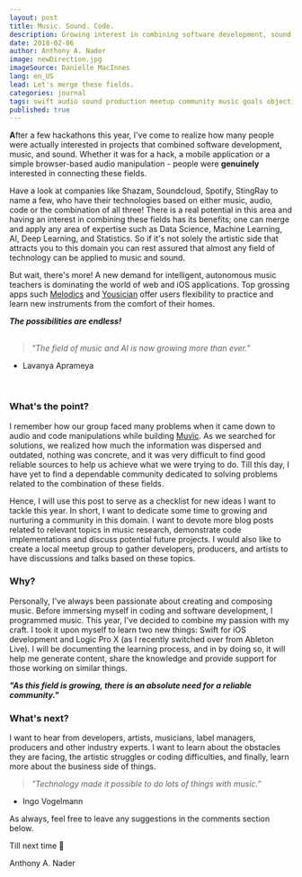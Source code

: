 ```yaml
---
layout: post
title: Music. Sound. Code.
description: Growing interest in combining software development, sound, and music.
date: 2018-02-06
author: Anthony A. Nader
image: newDirection.jpg
imageSource: Danielle MacInnes
lang: en_US
lead: Let's merge these fields.
categories: journal
tags: swift audio sound production meetup community music goals objectives
published: true
---
```


 <b>A</b>fter a few hackathons this year, I've come to realize how many people were actually interested in projects that combined software development, music, and sound. Whether it was for a hack,  a mobile application or a simple browser-based audio manipulation - people were <b>genuinely</b> interested in connecting these fields.


Have a look at companies like Shazam, Soundcloud, Spotify, StingRay to name a few, who have their technologies based on either music, audio, code or the combination of all three! There is a real potential in this area and having an interest in combining these fields has its benefits; one can merge and apply any area of expertise such as Data Science, Machine Learning, AI, Deep Learning, and Statistics. So if it's not solely the artistic side that attracts you to this domain you can rest assured that almost any field of technology can be applied to music and sound.

But wait, there's more! A new demand for intelligent, autonomous music teachers is dominating the world of web and iOS applications. Top grossing apps such <a class="pink-hover" href="https://melodics.com/" target="_blank">Melodics</a> and <a class="pink-hover" href="https://yousician.com/" target="_blank">Yousician</a> offer users flexibility to practice and learn new instruments from the comfort of their homes.

_<b>The possibilities are endless!</b><br>_
<br>

>_"The field of music and AI is now growing more than ever."_
- Lavanya Aprameya

<br>

### What's the point?

I remember how our group faced many problems when it came down to audio and code manipulations while building <a class="pink-hover" href="https://github.com/anthonyanader/muvic" target="_blank">Muvïc</a>. As we searched for solutions, we realized how much the information was dispersed and outdated, nothing was concrete, and it was very difficult to find good reliable sources to help us achieve what we were trying to do. Till this day, I have yet to find a dependable community dedicated to solving problems related to the combination of these fields.

Hence, I will use this post to serve as a checklist for new ideas I want to tackle this year. In short, I want to dedicate some time to growing and nurturing a community in this domain. I want to devote more blog posts related to relevant topics in music research, demonstrate code implementations and discuss potential future projects. I would also like to create a local meetup group to gather developers, producers, and artists to have discussions and talks based on these topics.

### Why?

Personally, I've always been passionate about creating and composing music. Before immersing myself in coding and software development, I programmed music. This year, I've decided to combine my passion with my craft. I took it upon myself to learn two new things: Swift for iOS development and Logic Pro X (as I recently switched over from Ableton Live). I will be documenting the learning process, and in by doing so, it will help me generate content, share the knowledge and provide support for those working on similar things.

_<b>"As this field is growing, there is an absolute need for a reliable community."</b>_


### What's next?

I want to hear from developers, artists, musicians, label managers, producers and other industry experts. I want to learn about the obstacles they are facing, the artistic struggles or coding difficulties, and finally, learn more about the business side of things.

> _"Technology made it possible to do lots of things with music.”_
- Ingo Vogelmann

As always, feel free to leave any suggestions in the comments section below.

Till next time :musical_score:

Anthony A. Nader
